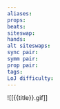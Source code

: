 ```yaml
---
aliases: 
props: 
beats: 
siteswap: 
hands: 
alt siteswaps: 
sync pair: 
symm pair: 
prop pair: 
tags: 
LoJ difficulty:
---
```

![[{{title}}.gif]]

